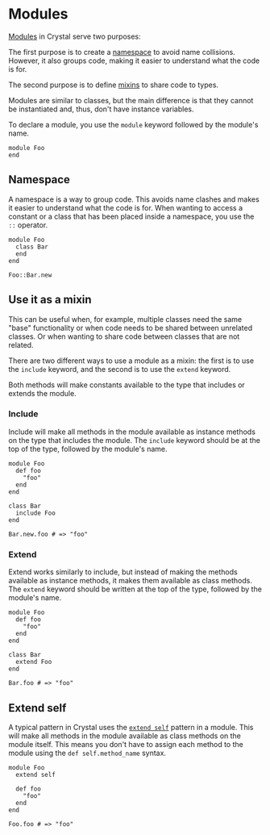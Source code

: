 # Modules

[Modules][modules] in Crystal serve two purposes:

The first purpose is to create a [namespace][namespace] to avoid name collisions.
However, it also groups code, making it easier to understand what the code is for.

The second purpose is to define [mixins][mixin] to share code to types.

Modules are similar to classes, but the main difference is that they cannot be instantiated and, thus, don't have instance variables.

To declare a module, you use the `module` keyword followed by the module's name.

```crystal
module Foo
end
```

## Namespace

A namespace is a way to group code. 
This avoids name clashes and makes it easier to understand what the code is for.
When wanting to access a constant or a class that has been placed inside a namespace, you use the `::` operator.

```crystal
module Foo
  class Bar
  end
end

Foo::Bar.new
```

## Use it as a mixin

This can be useful when, for example, multiple classes need the same "base" functionality or when code needs to be shared between unrelated classes.
Or when wanting to share code between classes that are not related.

There are two different ways to use a module as a mixin: the first is to use the `include` keyword, and the second is to use the `extend` keyword.

Both methods will make constants available to the type that includes or extends the module.

### Include

Include will make all methods in the module available as instance methods on the type that includes the module.
The `include` keyword should be at the top of the type, followed by the module's name.

```crystal
module Foo
  def foo
    "foo"
  end
end

class Bar
  include Foo
end

Bar.new.foo # => "foo"
```

### Extend

Extend works similarly to include, but instead of making the methods available as instance methods, it makes them available as class methods.
The `extend` keyword should be written at the top of the type, followed by the module's name.

```crystal
module Foo
  def foo
    "foo"
  end
end

class Bar
  extend Foo
end

Bar.foo # => "foo"
```

## Extend self

A typical pattern in Crystal uses the [`extend self`][extend self] pattern in a module.
This will make all methods in the module available as class methods on the module itself.
This means you don't have to assign each method to the module using the `def self.method_name` syntax.


```crystal
module Foo
  extend self

  def foo
    "foo"
  end
end

Foo.foo # => "foo"
```

[mixin]: https://en.wikipedia.org/wiki/Mixin
[modules]: https://crystal-lang.org/reference/syntax_and_semantics/modules.html
[extend self]: https://crystal-lang.org/reference/syntax_and_semantics/modules.html#extend-self
[namespace]: https://en.wikipedia.org/wiki/Namespace
